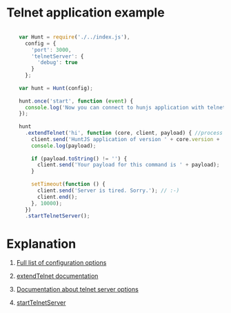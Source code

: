 Telnet application example
=========================================

```javascript

    var Hunt = require('./../index.js'),
      config = {
        'port': 3000,
        'telnetServer': {
          'debug': true
        }
      };
    
    var hunt = Hunt(config);
    
    hunt.once('start', function (event) {
      console.log('Now you can connect to hunjs application with telnet \n $ telnet localhost ' + event.port);
    });
    
    hunt
      .extendTelnet('hi', function (core, client, payload) { //process the 'hi' telnet command
        client.send('HuntJS application of version ' + core.version + ' greets you!');
        console.log(payload);
    
        if (payload.toString() != '') {
          client.send('Your payload for this command is ' + payload);
        }
    
        setTimeout(function () {
          client.send('Server is tired. Sorry.'); // :-)
          client.end();
        }, 10000);
      })
      .startTelnetServer();

```


Explanation
======================================


1) [Full list of configuration options](/documentation/config.html)

2) [extendTelnet documentation](/documentation/Hunt.html#extendTelnet)

3) [Documentation about telnet server options](https://www.npmjs.org/package/rai)

4) [startTelnetServer](/documentation/Hunt.html#startTelnetServer)

